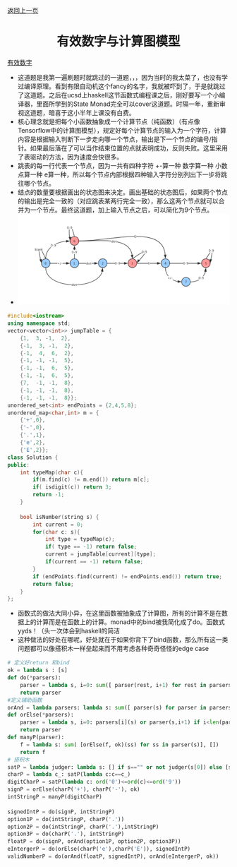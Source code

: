 [返回上一页](../index.md)

# <center>有效数字与计算图模型</center>

[有效数字](https://leetcode-cn.com/problems/valid-number/)

- 这道题是我第一遍刷题时就跳过的一道题，，，因为当时的我太菜了，也没有学过编译原理。看到有限自动机这个fancy的名字，我就被吓到了，于是就跳过了这道题。之后在ucsd上haskell这节函数式编程课之后，刚好要写一个小编译器，里面所学到的State Monad完全可以cover这道题。时隔一年，重新审视这道题，暗喜于这小半年上课没有白费。
- 核心理念就是把每个小函数抽象成一个计算节点（纯函数）（有点像Tensorflow中的计算图模型），规定好每个计算节点的输入为一个字符，计算内容是根据输入判断下一步走向哪一个节点，输出是下一个节点的编号/指针。如果最后落在了可以当作结束位置的点就表明成功，反则失败。这里采用了表驱动的方法，因为速度会快很多。
- 跳表的每一行代表一个节点，因为一共有四种字符 +-算一种 数字算一种 小数点算一种 e算一种，所以每个节点内部根据四种输入字符分别列出下一步将跳往哪个节点。
- 结点的数量要根据画出的状态图来决定。画出基础的状态图后，如果两个节点的输出是完全一致的（对应跳表某两行完全一致），那么这两个节点就可以合并为一个节点。最终这道题，加上输入节点之后，可以简化为9个节点。
- ![img](./img.jpg)

```c++
#include<iostream>
using namespace std;
vector<vector<int>> jumpTable = {
    {1,  3, -1,  2},
    {-1,  3, -1,  2},
    {-1,  4,  6,  2},
    {-1, -1, -1,  5},
    {-1, -1,  6,  5},
    {-1, -1,  6,  5},
    {7,  -1, -1,  8},
    {-1, -1, -1,  8},
    {-1, -1, -1,  8}};
unordered_set<int> endPoints = {2,4,5,8};
unordered_map<char,int> m = {
    {'+',0},
    {'-',0},
    {'.',1},
    {'e',2},
    {'E',2}};
class Solution {
public:
    int typeMap(char c){
        if(m.find(c) != m.end()) return m[c];
        if( isdigit(c)) return 3;
        return -1;
    }
    
    bool isNumber(string s) {
        int current = 0;
        for(char c: s){
            int type = typeMap(c);
            if( type == -1) return false;
            current = jumpTable[current][type];
            if(current == -1) return false;
        }
        if (endPoints.find(current) != endPoints.end()) return true;
        return false;
    }  
};
```

- 函数式的做法大同小异，在这里函数被抽象成了计算图，所有的计算不是在数据上的计算而是在函数上的计算。monad中的bind被我简化成了do。函数式yyds！（头一次体会到haskell的简洁
- 这种做法的好处在哪呢，好处就在于如果你背下了bind函数，那么所有这一类问题都可以像搭积木一样垒起来而不用考虑各种奇奇怪怪的edge case

```python
# 定义好return 和bind
ok = lambda s : [s]
def do(*parsers):
	parser = lambda s, i=0: sum([ parser(rest, i+1) for rest in parsers[i](s)], []) if i<len(parsers) else [s]
	return parser
#定义辅助函数
orAnd = lambda parsers: lambda s: sum([ parser(s) for parser in parsers], [])
def orElse(*parsers):
	parser = lambda s, i=0: parsers[i](s) or parser(s,i+1) if i<len(parsers) else []
	return parser
def manyP(parser):
	f = lambda s: sum( [orElse(f, ok)(ss) for ss in parser(s)], [])
	return f
# 搭积木
satP = lambda judger: lambda s: [] if s=="" or not judger(s[0]) else [s[1:]]
charP = lambda c_: satP(lambda c:c==c_)
digitCharP = satP(lambda c: ord('0')<=ord(c)<=ord('9'))
signP = orElse(charP('+'), charP('-'), ok)
intStringP = manyP(digitCharP)

signedIntP = do(signP, intStringP)
option1P = do(intStringP, charP('.'))
option2P = do(intStringP, charP('.'),intStringP)
option3P = do(charP('.'), intStringP)
floatP = do(signP, orAnd(option1P, option2P, option3P))
eIntergerP = do(orElse(charP('e'),charP('E')), signedIntP)
validNumberP = do(orAnd(floatP, signedIntP), orAnd(eIntergerP, ok))
```

